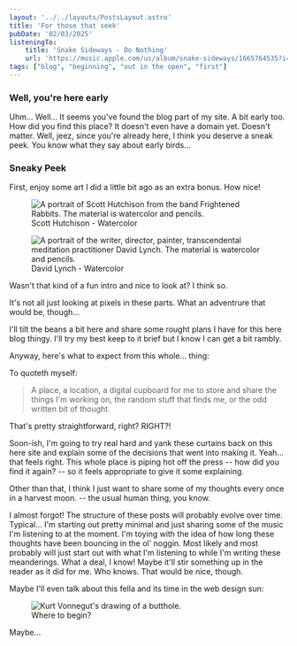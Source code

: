 ```yaml
---
layout: '../../layouts/PostsLayout.astro'
title: 'For those that seek'
pubDate: '02/03/2025'
listeningTo: 
    title: 'Snake Sideways - Do Nothing'
    url: 'https://music.apple.com/us/album/snake-sideways/1665764535?i=1665764851'
tags: ["blog", "beginning", "out in the open", "first"]
---
```


### Well, you're here early

Uhm... Well... It seems you've found the blog part of my site. A bit early too. How did you find this place? It doesn't even have a domain yet. Doesn't matter. 
Well, jeez, since you're already here, I think you deserve a sneak peek. You know what they say about early birds...

### Sneaky Peek

First, enjoy some art I did a little bit ago as an extra bonus. How nice!

<figure class="center">
    <img src="/images/art/hutchinson.JPG" alt="A portrait of Scott Hutchison from the band Frightened Rabbits. The material is watercolor and pencils.">
    <figcaption class="small-text">
    Scott Hutchison - Watercolor
    </figcaption>
</figure>

<figure class="center">
    <img src="/images/art/david-lynch.JPG" alt="A portrait of the writer, director, painter, transcendental meditation practitioner David Lynch. The material is watercolor and pencils.">
    <figcaption class="small-text">
    David Lynch - Watercolor
    </figcaption>
</figure>

Wasn't that kind of a fun intro and nice to look at? I think so.

It's not all just looking at pixels in these parts. What an adventrure that would be, though... 

I'll tilt the beans a bit here and share some rought plans I have for this here blog thingy. I'll try my best keep to it brief but I know I can get a bit rambly.

Anyway, here's what to expect from this whole... thing:

To quoteth myself:

> A place, a location, a digital cupboard for me to store and share the things I'm working on, the random stuff that finds me, or the odd written bit of thought.

That's pretty straightforward, right? RIGHT?!

Soon-ish, I'm going to try real hard and yank these curtains back on this here site and explain some of the decisions that went into making it. Yeah... that feels right. This whole place is piping hot off the press -- how did you find it again? -- so it feels appropriate to give it some explaining.

Other than that, I think I just want to share some of my thoughts every once in a harvest moon. -- the usual human thing, you know. 

I almost forgot! The structure of these posts will probably evolve over time. Typical... I'm starting out pretty minimal and just sharing some of the music I'm listening to at the moment. I'm toying with the idea of how long these thoughts have been bouncing in the ol' noggin. Most likely and most probably will just start out with what I'm listening to while I'm writing these meanderings. What a deal, I know! Maybe it'll stir something up in the reader as it did for me. Who knows. That would be nice, though.

Maybe I'll even talk about this fella and its time in the web design sun:

<figure class="center">
    <img src="/images/art/vonnegut.png" alt="Kurt Vonnegut's drawing of a butthole.">
    <figcaption class="small-text">
    Where to begin?
    </figcaption>
</figure>

Maybe...
